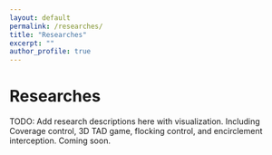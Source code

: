 ```yaml
---
layout: default
permalink: /researches/
title: "Researches"
excerpt: ""
author_profile: true
---
```

# Researches

TODO: Add research descriptions here with visualization.
Including Coverage control, 3D TAD game, flocking control, and encirclement interception. Coming soon. 

<!-- 1. Coverage .
	- See brief work description [here](/publications/encirclement2025/). -->



<!-- 
## Subpages

Below are the publication subpages in this section. This list is generated automatically from pages whose URL contains "/publications/" (excluding this index page).

<ul>
{% for p in site.pages %}
	{% if p.url contains '/publications/' and p.url != '/publications/' %}
		<li><a href="{{ p.url }}">{{ p.title }}</a></li>
	{% endif %}
{% endfor %}
</ul> -->